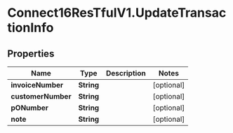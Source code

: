 # Connect16ResTfulV1.UpdateTransactionInfo

## Properties
Name | Type | Description | Notes
------------ | ------------- | ------------- | -------------
**invoiceNumber** | **String** |  | [optional] 
**customerNumber** | **String** |  | [optional] 
**pONumber** | **String** |  | [optional] 
**note** | **String** |  | [optional] 
